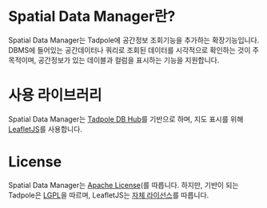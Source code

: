 Spatial Data Manager란?
==================
Spatial Data Manager는 Tadpole에 공간정보 조회기능을 추가하는 확장기능입니다.
DBMS에 들어있는 공간데이터나 쿼리로 조회된 데이터를 시각적으로 확인하는 것이 주 목적이며, 
공간정보가 있는 데이블과 컬럼을 표시하는 기능을 지원합니다.

사용 라이브러리
===============
Spatial Data Manager는 [Tadpole DB Hub](https://github.com/hangum/TadpoleForDBTools/wiki)를 기반으로 하며, 
지도 표시를 위해 [LeafletJS](http://leafletjs.com/)를 사용합니다.

License
=======
Spatial Data Manager는 [Apache License](http://en.wikipedia.org/wiki/Apache_License)(를 따릅니다.
하지만, 기반이 되는 Tadpole은 [LGPL](https://www.gnu.org/licenses/lgpl.html)을 따르며, LeafletJS는 [자체 라이선스](http://leafletjs.com/)를 따릅니다.


